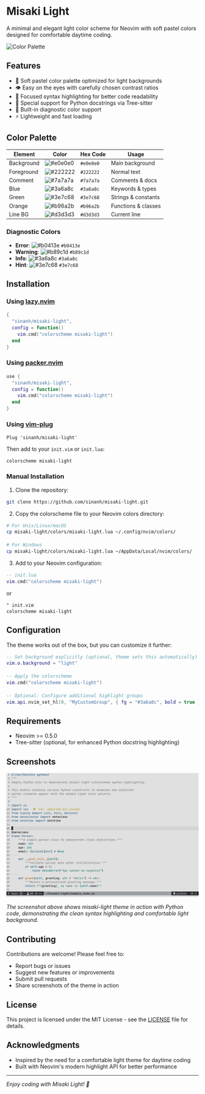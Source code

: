 # Misaki Light

A minimal and elegant light color scheme for Neovim with soft pastel colors designed for comfortable daytime coding.

![Color Palette](misaki-light-palette.png)

## Features

- 🌸 Soft pastel color palette optimized for light backgrounds
- 👁️ Easy on the eyes with carefully chosen contrast ratios  
- 🎯 Focused syntax highlighting for better code readability
- 🐍 Special support for Python docstrings via Tree-sitter
- 🔧 Built-in diagnostic color support
- ⚡ Lightweight and fast loading

## Color Palette

| Element | Color | Hex Code | Usage |
|---------|-------|----------|-------|
| Background | ![#e0e0e0](https://via.placeholder.com/16/e0e0e0/000000?text=+) | `#e0e0e0` | Main background |
| Foreground | ![#222222](https://via.placeholder.com/16/222222/000000?text=+) | `#222222` | Normal text |
| Comment | ![#7a7a7a](https://via.placeholder.com/16/7a7a7a/000000?text=+) | `#7a7a7a` | Comments & docs |
| Blue | ![#3a6a8c](https://via.placeholder.com/16/3a6a8c/000000?text=+) | `#3a6a8c` | Keywords & types |
| Green | ![#3e7c68](https://via.placeholder.com/16/3e7c68/000000?text=+) | `#3e7c68` | Strings & constants |
| Orange | ![#b96a2b](https://via.placeholder.com/16/b96a2b/000000?text=+) | `#b96a2b` | Functions & classes |
| Line BG | ![#d3d3d3](https://via.placeholder.com/16/d3d3d3/000000?text=+) | `#d3d3d3` | Current line |

### Diagnostic Colors

- **Error**: ![#b0413e](https://via.placeholder.com/16/b0413e/000000?text=+) `#b0413e`
- **Warning**: ![#b89c1d](https://via.placeholder.com/16/b89c1d/000000?text=+) `#b89c1d`
- **Info**: ![#3a6a8c](https://via.placeholder.com/16/3a6a8c/000000?text=+) `#3a6a8c`
- **Hint**: ![#3e7c68](https://via.placeholder.com/16/3e7c68/000000?text=+) `#3e7c68`

## Installation

### Using [lazy.nvim](https://github.com/folke/lazy.nvim)

```lua
{
  "sinanh/misaki-light",
  config = function()
    vim.cmd("colorscheme misaki-light")
  end
}
```

### Using [packer.nvim](https://github.com/wbthomason/packer.nvim)

```lua
use {
  "sinanh/misaki-light",
  config = function()
    vim.cmd("colorscheme misaki-light")
  end
}
```

### Using [vim-plug](https://github.com/junegunn/vim-plug)

```vim
Plug 'sinanh/misaki-light'
```

Then add to your `init.vim` or `init.lua`:

```vim
colorscheme misaki-light
```

### Manual Installation

1. Clone the repository:
```bash
git clone https://github.com/sinanh/misaki-light.git
```

2. Copy the colorscheme file to your Neovim colors directory:
```bash
# For Unix/Linux/macOS
cp misaki-light/colors/misaki-light.lua ~/.config/nvim/colors/

# For Windows
cp misaki-light/colors/misaki-light.lua ~/AppData/Local/nvim/colors/
```

3. Add to your Neovim configuration:
```lua
-- init.lua
vim.cmd("colorscheme misaki-light")
```

or

```vim
" init.vim
colorscheme misaki-light
```

## Configuration

The theme works out of the box, but you can customize it further:

```lua
-- Set background explicitly (optional, theme sets this automatically)
vim.o.background = "light"

-- Apply the colorscheme
vim.cmd("colorscheme misaki-light")

-- Optional: Configure additional highlight groups
vim.api.nvim_set_hl(0, "MyCustomGroup", { fg = "#3a6a8c", bold = true })
```

## Requirements

- Neovim >= 0.5.0
- Tree-sitter (optional, for enhanced Python docstring highlighting)

## Screenshots

![Misaki Light Screenshot](screenshot.png)

*The screenshot above shows misaki-light theme in action with Python code, demonstrating the clean syntax highlighting and comfortable light background.*

## Contributing

Contributions are welcome! Please feel free to:

- Report bugs or issues
- Suggest new features or improvements
- Submit pull requests
- Share screenshots of the theme in action

## License

This project is licensed under the MIT License - see the [LICENSE](LICENSE) file for details.

## Acknowledgments

- Inspired by the need for a comfortable light theme for daytime coding
- Built with Neovim's modern highlight API for better performance

---

*Enjoy coding with Misaki Light! 🌸*